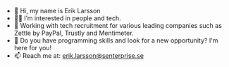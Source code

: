 - 👋 Hi, my name is Erik Larsson
- 🧍🏻 I’m interested in people and tech.
- 🚀 Working with tech recruitment for various leading companies such as Zettle by PayPal, Trustly and Mentimeter.
- 👾 Do you have programming skills and look for a new opportunity? I'm here for you!
- 📫 Reach me at: erik.larsson@senterprise.se
